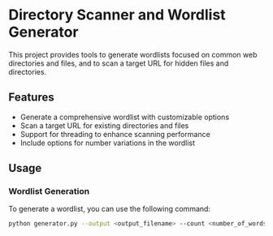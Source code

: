 # Directory Scanner and Wordlist Generator

This project provides tools to generate wordlists focused on common web directories and files, and to scan a target URL for hidden files and directories.

## Features

- Generate a comprehensive wordlist with customizable options
- Scan a target URL for existing directories and files
- Support for threading to enhance scanning performance
- Include options for number variations in the wordlist

## Usage

### Wordlist Generation

To generate a wordlist, you can use the following command:

```bash
python generator.py --output <output_filename> --count <number_of_words> --numbers